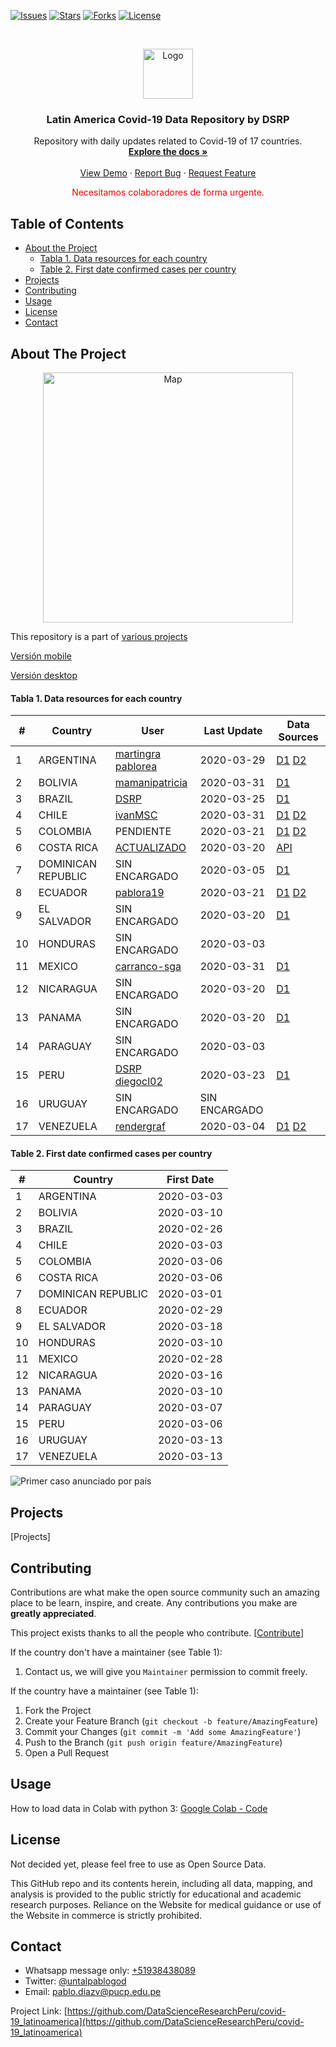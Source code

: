 <!-- Inspired on https://github.com/othneildrew/Best-README-Template/blob/master/README.md-->

<!-- PROJECT SHIELDS -->

[![Issues][a1]][a1]
[![Stars][a2]][a2]
[![Forks][a3]][a3]
[![License][a4]][a4]

[a1]: https://img.shields.io/github/issues/DataScienceResearchPeru/covid-19_latinoamerica?style=for-the-badge
[a2]: https://img.shields.io/github/stars/DataScienceResearchPeru/covid-19_latinoamerica?style=for-the-badge
[a3]: https://img.shields.io/github/forks/DataScienceResearchPeru/covid-19_latinoamerica?style=for-the-badge
[a4]: https://img.shields.io/github/license/DataScienceResearchPeru/covid-19_latinoamerica?style=for-the-badge

<!-- PROJECT LOGO -->
<br />
<p align="center">
  <a href="#">
    <img src="https://github.com/othneildrew/Best-README-Template/raw/master/images/logo.png" alt="Logo" width="80" height="80">
  </a>

  <h3 align="center">Latin America Covid-19 Data Repository by DSRP </h3>

  <p align="center">
    Repository with daily updates related to Covid-19 of 17 countries.<br />
    <a href="#"><strong>Explore the docs »</strong></a>
    <br />
    <br />
    <a href="#">View Demo</a>
    ·
    <a href="https://github.com/DataScienceResearchPeru/covid-19_latinoamerica/issues/new/choose">Report Bug</a>
    ·
    <a href="hhttps://github.com/DataScienceResearchPeru/covid-19_latinoamerica/issues/new/choose">Request Feature</a>
  </p>
  <p align="center">
  <span style="color:red">
   Necesitamos colaboradores de forma urgente.
   </span>
  </p>
</p>

<!-- TABLE OF CONTENTS -->

## Table of Contents

- [About the Project](#about-the-project)
  - [Tabla 1. Data resources for each country](#table1)
  - [Table 2. First date confirmed cases per country](#table2)
- [Projects](#projects)
- [Contributing](#contributing)
- [Usage](#usage)
- [License](#license)
- [Contact](#contact)

<!-- ABOUT THE PROJECT -->

## About The Project

<p align="center">
<img src="https://user-images.githubusercontent.com/5533099/77381634-cfd8e500-6d54-11ea-964b-2222a603b5d7.png" alt="Map" width="400" >
</img>
</p>

This repository is a part of [various projects](https://www.notion.so/covid19dsrp/Per-Covid19-20068e871337453f93172b7b52e83261)

<p align="center">

[Versión mobile](https://datastudio.google.com/reporting/c817609e-3351-4614-acb7-3e72fdbc6d6a/page/QkcKB)

[Versión desktop](https://datastudio.google.com/u/2/reporting/9b824956-4055-46da-8c40-0d46ded5ffba/page/QkcKB)

</p>

#### Tabla 1. Data resources for each country

| #   | Country            | User                                                                                         | Last Update   | Data Sources                                               |
| --- | ------------------ | -------------------------------------------------------------------------------------------- | ------------- | ---------------------------------------------------------- |
| 1   | ARGENTINA          | [martingra](https://github.com/martingra) [pablorea](https://github.com/pablorea)            | 2020-03-29    | [D1](https://bit.ly/3aabv0y) [D2](https://bit.ly/394NsPy)  |
| 2   | BOLIVIA            | [mamanipatricia](https://github.com/mamanipatricia)                                          | 2020-03-31    | [D1](https://bit.ly/3bh1qz6)                               |
| 3   | BRAZIL             | [DSRP](https://github.com/DataScienceResearchPeru)                                           | 2020-03-25    | [D1](https://bit.ly/2WuChNd)                               |
| 4   | CHILE              | [ivanMSC](https://github.com/ivanMSC)                                                        | 2020-03-31    | [D1](https://bit.ly/2xWXhlH) [D2](https://bit.ly/02Jg6JDf) |
| 5   | COLOMBIA           | PENDIENTE                                                                                    | 2020-03-21    | [D1](https://bit.ly/2xkYD9k) [D2](https://bit.ly/2UsSu2U)  |
| 6   | COSTA RICA         | [ACTUALIZADO]()                                                                              | 2020-03-20    | [API](https://coronaviruscr.com/api/reports)               |
| 7   | DOMINICAN REPUBLIC | SIN ENCARGADO                                                                                | 2020-03-05    | [D1](https://bit.ly/2J2aBHM)                               |
| 8   | ECUADOR            | [pablora19](https://github.com/pablora19)                                                    | 2020-03-21    | [D1](https://bit.ly/2J3ompB) [D2](https://bit.ly/2UsK2R7)  |
| 9   | EL SALVADOR        | SIN ENCARGADO                                                                                | 2020-03-20    | [D1](https://bit.ly/2U7N7Hm)                               |
| 10  | HONDURAS           | SIN ENCARGADO                                                                                | 2020-03-03    |
| 11  | MEXICO             | [carranco-sga](https://github.com/carranco-sga/Mexico-COVID-19)                              | 2020-03-31    | [D1](https://bit.ly/3brQ7nY)                               |
| 12  | NICARAGUA          | SIN ENCARGADO                                                                                | 2020-03-20    | [D1](https://bit.ly/2QQNfJB)                               |
| 13  | PANAMA             | SIN ENCARGADO                                                                                | 2020-03-20    | [D1](https://bit.ly/2UpH8he)                               |
| 14  | PARAGUAY           | SIN ENCARGADO                                                                                | 2020-03-03    |
| 15  | PERU               | [DSRP](https://github.com/DataScienceResearchPeru) [diegocl02](https://github.com/diegocl02) | 2020-03-23    | [D1](https://bit.ly/2J5Wnpj)                               |
| 16  | URUGUAY            | SIN ENCARGADO                                                                                | SIN ENCARGADO |
| 17  | VENEZUELA          | [rendergraf](https://github.com/rendergraf)                                                  | 2020-03-04    | [D1](https://bit.ly/2J3E0Br) [D2](https://bit.ly/3acdykY)  |

#### Table 2. First date confirmed cases per country

| #   | Country            | First Date |
| --- | ------------------ | ---------- |
| 1   | ARGENTINA          | 2020-03-03 |
| 2   | BOLIVIA            | 2020-03-10 |
| 3   | BRAZIL             | 2020-02-26 |
| 4   | CHILE              | 2020-03-03 |
| 5   | COLOMBIA           | 2020-03-06 |
| 6   | COSTA RICA         | 2020-03-06 |
| 7   | DOMINICAN REPUBLIC | 2020-03-01 |
| 8   | ECUADOR            | 2020-02-29 |
| 9   | EL SALVADOR        | 2020-03-18 |
| 10  | HONDURAS           | 2020-03-10 |
| 11  | MEXICO             | 2020-02-28 |
| 12  | NICARAGUA          | 2020-03-16 |
| 13  | PANAMA             | 2020-03-10 |
| 14  | PARAGUAY           | 2020-03-07 |
| 15  | PERU               | 2020-03-06 |
| 16  | URUGUAY            | 2020-03-13 |
| 17  | VENEZUELA          | 2020-03-13 |

![Primer caso anunciado por país](https://imgur.com/uurPLNl.jpg)

<!-- GETTING STARTED -->

<!--
## Getting Started

This is an example of how you may give instructions on setting up your project locally.
To get a local copy up and running follow these simple example steps.

### Prerequisites

This is an example of how to list things you need to use the software and how to install them.

- npm

```sh
npm install npm@latest -g
```

### Installation

1. Get a free API Key at [https://example.com](https://example.com)
2. Clone the repo

```sh
git clone https://github.com/your_username_/Project-Name.git
```

3. Install NPM packages

```sh
npm install
```

4. Enter your API in `config.js`

```JS
const API_KEY = 'ENTER YOUR API';
```
-->

<!-- USAGE EXAMPLES -->

## Projects

[Projects]

<!-- CONTRIBUTING -->

## Contributing

Contributions are what make the open source community such an amazing place to be learn, inspire, and create. Any contributions you make are **greatly appreciated**.

This project exists thanks to all the people who contribute. [[Contribute](.github/CONTRIBUTING.md)]

If the country don't have a maintainer (see Table 1):

1. Contact us, we will give you `Maintainer` permission to commit freely.

If the country have a maintainer (see Table 1):

1. Fork the Project
2. Create your Feature Branch (`git checkout -b feature/AmazingFeature`)
3. Commit your Changes (`git commit -m 'Add some AmazingFeature'`)
4. Push to the Branch (`git push origin feature/AmazingFeature`)
5. Open a Pull Request

<!-- USAGE -->

## Usage

How to load data in Colab with python 3: [Google Colab - Code](https://colab.research.google.com/drive/1gPsKfPVkK5Llu6ST-QH3Gi-Lc5BhyWxl)

<!-- LICENSE -->

## License

Not decided yet, please feel free to use as Open Source Data.

This GitHub repo and its contents herein, including all data, mapping, and analysis is provided to the public strictly for educational and academic research purposes. Reliance on the Website for medical guidance or use of the Website in commerce is strictly prohibited.

<!-- CONTACT -->

## Contact

- Whatsapp message only: [+51938438089](https://api.whatsapp.com/send?phone=51938438089&text=Hi,%20I%27m%20comming%20from%20Github)
- Twitter: [@untalpablogod](https://twitter.com/)
- Email: [pablo.diazv@pucp.edu.pe](pablo.diazv@pucp.edu.pe)

Project Link: [https://github.com/DataScienceResearchPeru/covid-19_latinoamerica](https://github.com/DataScienceResearchPeru/covid-19_latinoamerica)

<!-- ACKNOWLEDGEMENTS -->

<!--
## Acknowledgements

- [GitHub Emoji Cheat Sheet](https://www.webpagefx.com/tools/emoji-cheat-sheet)
- [Img Shields](https://shields.io)
- [Choose an Open Source License](https://choosealicense.com)
- [GitHub Pages](https://pages.github.com)
- [Animate.css](https://daneden.github.io/animate.css)
- [Loaders.css](https://connoratherton.com/loaders)
- [Slick Carousel](https://kenwheeler.github.io/slick)
- [Smooth Scroll](https://github.com/cferdinandi/smooth-scroll)
- [Sticky Kit](http://leafo.net/sticky-kit)
- [JVectorMap](http://jvectormap.com)
- [Font Awesome](https://fontawesome.com)

-->

<!-- MARKDOWN LINKS & IMAGES -->
<!-- https://www.markdownguide.org/basic-syntax/#reference-style-links -->
